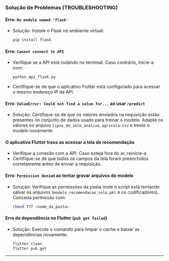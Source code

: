 ### **Solução de Problemas (TROUBLESHOOTING)**

#### **Erro: `No module named 'flask'`**
- Solução: Instale o Flask no ambiente virtual:
  ```bash
  pip install flask
  ```

#### **Erro: `Cannot connect to API`**
- Verifique se a API está rodando no terminal. Caso contrário, inicie-a com:
  ```bash
  python api_flask.py
  ```
- Certifique-se de que o aplicativo Flutter está configurado para acessar o mesmo endereço IP da API.

#### **Erro: `ValueError: Could not find a value for...` ao usar `/predict`**
- Solução: Certifique-se de que os valores enviados na requisição estão presentes no conjunto de dados usado para treinar o modelo. Adapte os valores no arquivo `tipos_de_solo_analise_agricola.csv` e treine o modelo novamente.

#### **O aplicativo Flutter trava ao acessar a tela de recomendação**
- Verifique a conexão com a API. Caso esteja fora do ar, reinicie-a.
- Certifique-se de que todos os campos da tela foram preenchidos corretamente antes de enviar a requisição.

#### **Erro: `Permission denied` ao tentar gravar arquivos do modelo**
- Solução: Verifique as permissões da pasta onde o script está tentando salvar os arquivos (`modelo_recomendacao_solo.pkl` e os codificadores). Conceda permissão com:
  ```bash
  chmod 777 <nome_da_pasta>
  ```

#### **Erro de dependência no Flutter (`pub get failed`)**
- Solução: Execute o comando para limpar o cache e baixar as dependências novamente:
  ```bash
  flutter clean
  flutter pub get
  ```

---